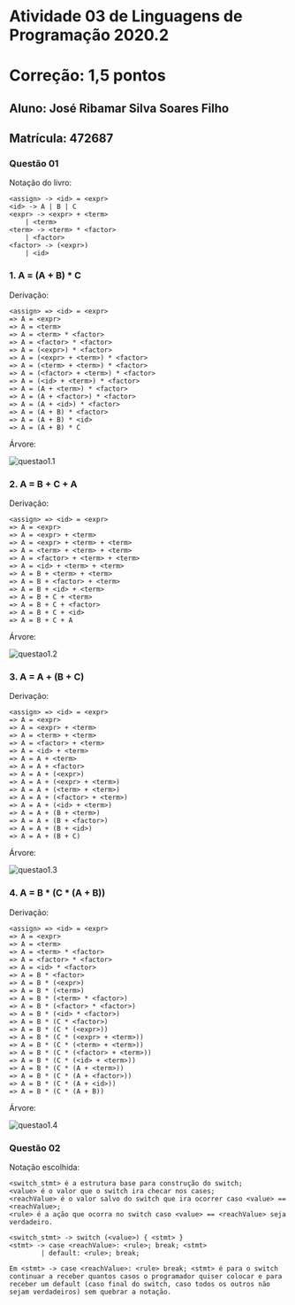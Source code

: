 # Atividade 03 de Linguagens de Programação 2020.2
# Correção: 1,5 pontos

## Aluno: José Ribamar Silva Soares Filho
## Matrícula: 472687

### Questão 01

Notação do livro:

```
<assign> -> <id> = <expr>
<id> -> A | B | C
<expr> -> <expr> + <term>
    | <term>
<term> -> <term> * <factor>
    | <factor>
<factor> -> (<expr>)
    | <id>
```

### 1. A = (A + B) * C

Derivação:
```
<assign> => <id> = <expr>
=> A = <expr>
=> A = <term>
=> A = <term> * <factor>
=> A = <factor> * <factor>
=> A = (<expr>) * <factor>
=> A = (<expr> + <term>) * <factor>
=> A = (<term> + <term>) * <factor>
=> A = (<factor> + <term>) * <factor>
=> A = (<id> + <term>) * <factor>
=> A = (A + <term>) * <factor>
=> A = (A + <factor>) * <factor>
=> A = (A + <id>) * <factor>
=> A = (A + B) * <factor>
=> A = (A + B) * <id>
=> A = (A + B) * C
```

Árvore:

![questao1.1](1.1.png)
### 2. A = B + C + A

Derivação:
```
<assign> => <id> = <expr>
=> A = <expr>
=> A = <expr> + <term>
=> A = <expr> + <term> + <term>
=> A = <term> + <term> + <term>
=> A = <factor> + <term> + <term>
=> A = <id> + <term> + <term>
=> A = B + <term> + <term>
=> A = B + <factor> + <term>
=> A = B + <id> + <term>
=> A = B + C + <term>
=> A = B + C + <factor>
=> A = B + C + <id>
=> A = B + C + A
```

Árvore:

![questao1.2](1.2.png)
### 3. A = A + (B + C)

Derivação:
```
<assign> => <id> = <expr>
=> A = <expr>
=> A = <expr> + <term>
=> A = <term> + <term>
=> A = <factor> + <term>
=> A = <id> + <term>
=> A = A + <term>
=> A = A + <factor>
=> A = A + (<expr>)
=> A = A + (<expr> + <term>)
=> A = A + (<term> + <term>)
=> A = A + (<factor> + <term>)
=> A = A + (<id> + <term>)
=> A = A + (B + <term>)
=> A = A + (B + <factor>)
=> A = A + (B + <id>)
=> A = A + (B + C)
```

Árvore:

![questao1.3](1.3.png)
### 4. A = B * (C * (A + B))

Derivação:
```
<assign> => <id> = <expr>
=> A = <expr>
=> A = <term>
=> A = <term> * <factor>
=> A = <factor> * <factor>
=> A = <id> * <factor>
=> A = B * <factor>
=> A = B * (<expr>)
=> A = B * (<term>)
=> A = B * (<term> * <factor>)
=> A = B * (<factor> * <factor>)
=> A = B * (<id> * <factor>)
=> A = B * (C * <factor>)
=> A = B * (C * (<expr>))
=> A = B * (C * (<expr> + <term>))
=> A = B * (C * (<term> + <term>))
=> A = B * (C * (<factor> + <term>))
=> A = B * (C * (<id> + <term>))
=> A = B * (C * (A + <term>))
=> A = B * (C * (A + <factor>))
=> A = B * (C * (A + <id>))
=> A = B * (C * (A + B))
```

Árvore:

![questao1.4](1.4.png)

### Questão 02

Notação escolhida:
```
<switch_stmt> é a estrutura base para construção do switch;
<value> é o valor que o switch ira checar nos cases;
<reachValue> é o valor salvo do switch que ira ocorrer caso <value> == <reachValue>;
<rule> é a ação que ocorra no switch caso <value> == <reachValue> seja verdadeiro.

<switch_stmt> -> switch (<value>) { <stmt> } 
<stmt> -> case <reachValue>: <rule>; break; <stmt>
        | default: <rule>; break;

Em <stmt> -> case <reachValue>: <rule> break; <stmt> é para o switch continuar a receber quantos casos o programador quiser colocar e para receber um default (caso final do switch, caso todos os outros não sejam verdadeiros) sem quebrar a notação.
```
